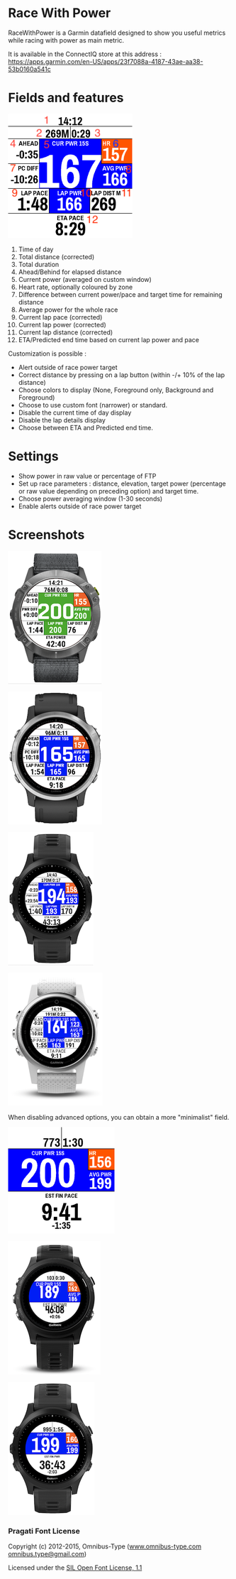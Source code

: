 # Race With Power

RaceWithPower is a Garmin datafield designed to show you useful metrics while racing with power as main metric.

It is available in the ConnectIQ store at this address : https://apps.garmin.com/en-US/apps/23f7088a-4187-43ae-aa38-53b0160a541c

# Fields and features

![](/doc/img/RACE.png)

1. Time of day
2. Total distance (corrected)
3. Total duration
4. Ahead/Behind for elapsed distance
5. Current power (averaged on custom window)
6. Heart rate, optionally coloured by zone
7. Difference between current power/pace and target time for remaining distance
8. Average power for the whole race
9. Current lap pace (corrected)
10. Current lap power (corrected)
11. Current lap distance (corrected)
12. ETA/Predicted end time based on current lap power and pace

Customization is possible :
* Alert outside of race power target
* Correct distance by pressing on a lap button (within -/+ 10% of the lap distance)
* Choose colors to display (None, Foreground only, Background and Foreground)
* Choose to use custom font (narrower) or standard.
* Disable the current time of day display
* Disable the lap details display
* Choose between ETA and Predicted end time.
# Settings

* Show power in raw value or percentage of FTP
* Set up race parameters : distance, elevation, target power (percentage or raw value depending on preceding option) and target time.
* Choose power averaging window (1-30 seconds)
* Enable alerts outside of race power target

# Screenshots

![](doc/img/Enduro.png)

![](doc/img/Fenix6Pro.png)

![](doc/img/FR945.png)

![](doc/img/Fenix5s.png)

When disabling advanced options, you can obtain a more "minimalist" field.

![](doc/img/SIMPLE2.png)

![](doc/img/FR935_s.png)

![](doc/img/FR945_s.png)

### Pragati Font License

Copyright (c) 2012-2015, Omnibus-Type (www.omnibus-type.com omnibus.type@gmail.com)

Licensed under the [SIL Open Font License, 1.1](https://scripts.sil.org/cms/scripts/page.php?site_id=nrsi&id=OFL)
